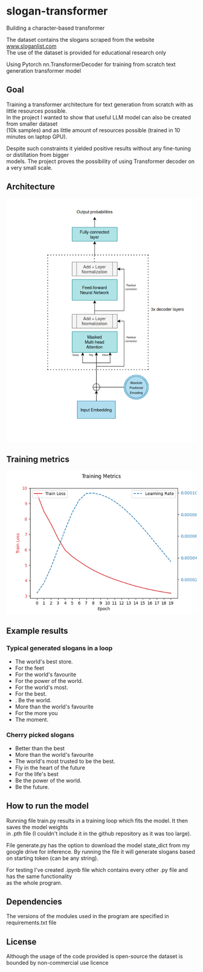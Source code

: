 # slogan-transformer
Building a character-based transformer 

The dataset contains the slogans scraped from the website www.sloganlist.com  
The use of the dataset is provided for educational research only  

Using Pytorch nn.TransformerDecoder for training from scratch text generation transformer model 

## Goal
Training a transformer architecture for text generation from scratch with as little resources possible.  
In the project I wanted to show that useful LLM model can also be created from smaller dataset  
(10k samples) and as little amount of resources possible (trained in 10 minutes on laptop GPU).  

Despite such constraints it yielded positive results without any fine-tuning or distillation from bigger  
models. The project proves the possibility of using Transformer decoder on a very small scale.

## Architecture
![Model's flowchart](visualizations/transformer_flowchart.png)

## Training metrics

![Metrics](visualizations/training_metrics.png)

## Example results

### Typical generated slogans in a loop
* The world's best store.  
* For the feet  
* For the world's favourite  
* For the power of the world.  
* For the world's most.  
* For the best.  
* . Be the world.  
* More than the world's favourite   
* For the more you  
* The moment.  


### Cherry picked slogans

* Better than the best  
* More than the world's favourite  
* The world's most trusted to be the best.  
* Fly in the heart of the future  
* For the life's best  
* Be the power of the world.  
* Be the future.  


## How to run the model
Running file train.py results in a training loop which fits the model. It then saves the model weights  
in .pth file (I couldn't include it in the github repository as it was too large).  

File generate.py has the option to download the model state_dict from my google drive for inference.
By running the file it will generate slogans based on starting token (can be any string).  

For testing I've created .ipynb file which contains every other .py file and has the same functionality  
as the whole program.

## Dependencies
The versions of the modules used in the program are specified in requirements.txt file  

## License
Although the usage of the code provided is open-source the dataset is bounded by non-commercial use licence  

